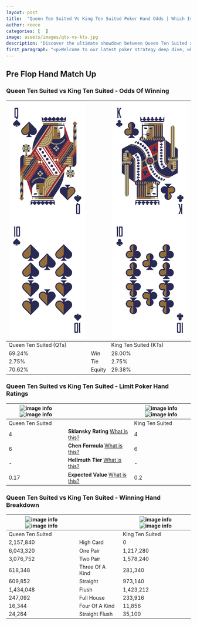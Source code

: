 ```yaml
---
layout: post
title:  "Queen Ten Suited Vs King Ten Suited Poker Hand Odds | Which Is The Better Hand In Poker? A Complete Guide"
author: reece
categories: [  ]
image: assets/images/qts-vs-kts.jpg
description: "Discover the ultimate showdown between Queen Ten Suited and King Ten Suited in poker! Uncover the odds, strategies, and scenarios where one hand triumphs over the other. Get ready to up your poker game with this thrilling analysis."
first_paragraph: "<p>Welcome to our latest poker strategy deep dive, where we're pitting two distinct hands against each other in a high-stakes showdown: Queen Ten Suited vs King Ten Suited.</p><p>In the dynamic world of poker, every decision counts, and knowing which hand holds the upper hand is key to your success at the table.</p><p>In this article, we'll dissect these two hands, explore the scenarios where one dominates the other, and equip you with the knowledge to make strategic choices that can tip the odds in your favor.</p><p>Get ready to unravel the intriguing dynamics of these poker hands and elevate your game to new heights.</p>"
---
```




[comment]: # (sp0)

## Pre Flop Hand Match Up

<div class="table hand-ratings" markdown="1"> 



### Queen Ten Suited vs King Ten Suited - Odds Of Winning


    
| ![image info](assets/images/hand1/q.png) ![image info](assets/images/hand1/t.png) |  | ![image info](assets/images/hand2/k.png) ![image info](assets/images/hand2/t.png) |
| -------- | -------- | -------- |
| Queen Ten Suited (QTs) |  | King Ten Suited (KTs) |
| 69.24% | Win | 28.00% |
| 2.75% | Tie | 2.75% |
| 70.62% | Equity | 29.38% |




[comment]: # (sp1)



### Queen Ten Suited vs King Ten Suited - Limit Poker Hand Ratings


    
| ![image info](https://www.riverpairs.com/assets/images/hand1/q.png) ![image info](https://www.riverpairs.com/assets/images/hand1/t.png) |  | ![image info](https://www.riverpairs.com/assets/images/hand2/k.png) ![image info](https://www.riverpairs.com/assets/images/hand2/t.png) |
| -------- | -------- | -------- |
| Queen Ten Suited |  | King Ten Suited |
| 4 | **Sklansky Rating** [What is this?](/sklansky-rating-explained) | 4 |
| 6 | **Chen Formula** [What is this?](/chen-formula-explained) | 6 |
| - | **Hellmuth Tier** [What is this?](/Hellmuth-tier-explained) | - |
| 0.17 | **Expected Value** [What is this?](/expected-value-explained) | 0.2 |




[comment]: # (sp2)



### Queen Ten Suited vs King Ten Suited - Winning Hand Breakdown


    
| ![image info](https://www.riverpairs.com/assets/images/hand1/q.png) ![image info](https://www.riverpairs.com/assets/images/hand1/t.png) |  | ![image info](https://www.riverpairs.com/assets/images/hand2/k.png) ![image info](https://www.riverpairs.com/assets/images/hand2/t.png) |
| -------- | -------- | -------- |
| Queen Ten Suited |  | King Ten Suited |
| 2,157,840 | High Card | 0 |
| 6,043,320 | One Pair | 1,217,280 |
| 3,076,752 | Two Pair | 1,578,240 |
| 618,348 | Three Of A Kind | 281,340 |
| 609,852 | Straight | 973,140 |
| 1,434,048 | Flush | 1,423,212 |
| 247,092 | Full House | 233,916 |
| 16,344 | Four Of A Kind | 11,856 |
| 24,264 | Straight Flush | 35,100 |




[comment]: # (sp3)



</div>

[comment]: # (sp4)



[comment]: # (sp5)

